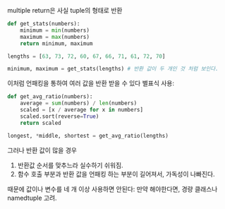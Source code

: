 multiple return은 사실 tuple의 형태로 반환
```python
def get_stats(numbers):
	minimum = min(numbers)	
	maximum = max(numbers)
	return minimum, maximum

lengths = [63, 73, 72, 60, 67, 66, 71, 61, 72, 70]  

minimum, maximum = get_stats(lengths) # 반환 값이 두 개인 것 처럼 보인다.
```
이처럼 언패킹을 통하여 여러 값을 반환 받을 수 있다
별표식 사용:
```python
def get_avg_ratio(numbers):
	average = sum(numbers) / len(numbers)
	scaled = [x / average for x in numbers]
	scaled.sort(reverse=True)
	return scaled

longest, *middle, shortest = get_avg_ratio(lengths)
```

그러나 반환 값이 많을 경우
1. 반환값 순서를 맞추느라 실수하기 쉬워짐.
2. 함수 호출 부분과 반환 값을 언패킹 하는 부분이 길어져서, 가독성이 나빠진다.

때문에 값이나 변수를 네 개 이상 사용하면 안된다: 만약 해야한다면, 경량 클래스나 namedtuple 고려.